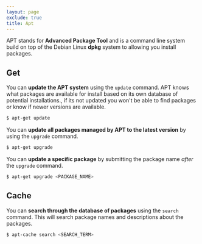 ```yaml
---
layout: page
exclude: true
title: Apt
---
```


APT stands for **Advanced Package Tool** and is a command line system build on top of the Debian Linux **dpkg** system to allowing you install packages.

## Get

You can **update the APT system** using the `update` command. APT knows what packages are available for install based on its own database of potential installations., if its not updated you won't be able to find packages or know if newer versions are available.
```bash
$ apt-get update
```

You can **update all packages managed by APT to the latest version** by using the `upgrade` command.
```bash
$ apt-get upgrade
```

You can **update a specific package** by submitting the package name *after* the `upgrade` command.
```bash
$ apt-get upgrade <PACKAGE_NAME>
```

## Cache

You can **search through the database of packages** using the `search` command. This will search package names and descriptions about the packages.
```bash
$ apt-cache search <SEARCH_TERM>
```
<!--stackedit_data:
eyJoaXN0b3J5IjpbLTIwMzk3NTE0MDksLTc5ODUwNDY3NSwxNj
U1NTUzMTg0XX0=
-->